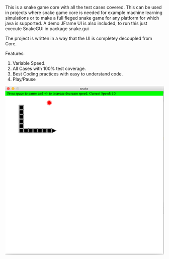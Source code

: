This is a snake game core with all the test cases covered. This can be used in projects where snake game core is needed for example machine learning simulations or to make a full fleged snake game for any platform for which java is supported. A demo JFrame UI is also included, to run this just execute SnakeGUI in package snake.gui

The project is written in a way that the UI is completey decoupled from Core.

Features:
1. Variable Speed.
2. All Cases with 100% test coverage.
3. Best Coding practices with easy to understand code.
4. Play/Pause


![Snake game screenshot](screenshot.png)

